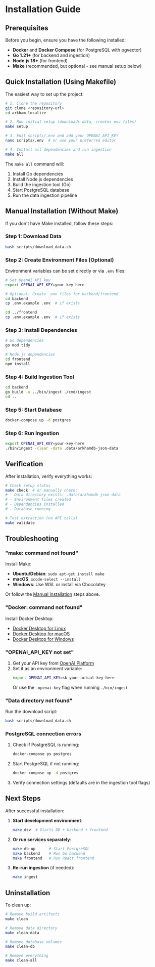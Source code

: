 # Installation Guide

## Prerequisites

Before you begin, ensure you have the following installed:

- **Docker** and **Docker Compose** (for PostgreSQL with pgvector)
- **Go 1.21+** (for backend and ingestion)
- **Node.js 18+** (for frontend)
- **Make** (recommended, but optional - see manual setup below)

## Quick Installation (Using Makefile)

The easiest way to set up the project:

```bash
# 1. Clone the repository
git clone <repository-url>
cd arkham-localize

# 2. Run initial setup (downloads data, creates env files)
make setup

# 3. Edit scripts/.env and add your OPENAI_API_KEY
nano scripts/.env  # or use your preferred editor

# 4. Install all dependencies and run ingestion
make all
```

The `make all` command will:
1. Install Go dependencies  
2. Install Node.js dependencies
3. Build the ingestion tool (Go)
4. Start PostgreSQL database
5. Run the data ingestion pipeline

## Manual Installation (Without Make)

If you don't have Make installed, follow these steps:

### Step 1: Download Data

```bash
bash scripts/download_data.sh
```

### Step 2: Create Environment Files (Optional)

Environment variables can be set directly or via `.env` files:

```bash
# Set OpenAI API key
export OPENAI_API_KEY=your-key-here

# Optional: Create .env files for backend/frontend
cd backend
cp .env.example .env  # if exists

cd ../frontend
cp .env.example .env  # if exists
```

### Step 3: Install Dependencies

```bash
# Go dependencies
go mod tidy

# Node.js dependencies
cd frontend
npm install
```

### Step 4: Build Ingestion Tool

```bash
cd backend
go build -o ../bin/ingest ./cmd/ingest
cd ..
```

### Step 5: Start Database

```bash
docker-compose up -d postgres
```

### Step 6: Run Ingestion

```bash
export OPENAI_API_KEY=your-key-here
./bin/ingest -clear -data .data/arkhamdb-json-data
```

## Verification

After installation, verify everything works:

```bash
# Check setup status
make check  # or manually check:
# - Data directory exists: .data/arkhamdb-json-data
# - Environment files created
# - Dependencies installed
# - Database running

# Test extraction (no API calls)
make validate
```

## Troubleshooting

### "make: command not found"

Install Make:
- **Ubuntu/Debian**: `sudo apt-get install make`
- **macOS**: `xcode-select --install`
- **Windows**: Use WSL or install via Chocolatey

Or follow the [Manual Installation](#manual-installation-without-make) steps above.

### "Docker: command not found"

Install Docker Desktop:
- [Docker Desktop for Linux](https://docs.docker.com/desktop/install/linux-install/)
- [Docker Desktop for macOS](https://docs.docker.com/desktop/install/mac-install/)
- [Docker Desktop for Windows](https://docs.docker.com/desktop/install/windows-install/)

### "OPENAI_API_KEY not set"

1. Get your API key from [OpenAI Platform](https://platform.openai.com/api-keys)
2. Set it as an environment variable:
   ```bash
   export OPENAI_API_KEY=sk-your-actual-key-here
   ```
   Or use the `-openai-key` flag when running `./bin/ingest`

### "Data directory not found"

Run the download script:
```bash
bash scripts/download_data.sh
```

### PostgreSQL connection errors

1. Check if PostgreSQL is running:
   ```bash
   docker-compose ps postgres
   ```

2. Start PostgreSQL if not running:
   ```bash
   docker-compose up -d postgres
   ```

3. Verify connection settings (defaults are in the ingestion tool flags)

## Next Steps

After successful installation:

1. **Start development environment**:
   ```bash
   make dev  # Starts DB + backend + frontend
   ```

2. **Or run services separately**:
   ```bash
   make db-up      # Start PostgreSQL
   make backend    # Run Go backend
   make frontend   # Run React frontend
   ```

3. **Re-run ingestion** (if needed):
   ```bash
   make ingest
   ```

## Uninstallation

To clean up:

```bash
# Remove build artifacts
make clean

# Remove data directory
make clean-data

# Remove database volumes
make clean-db

# Remove everything
make clean-all
```


